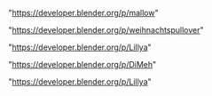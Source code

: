 "https://developer.blender.org/p/mallow"

"https://developer.blender.org/p/weihnachtspullover"

"https://developer.blender.org/p/Lillya"

 
"https://developer.blender.org/p/DiMeh"


"https://developer.blender.org/p/Lillya"


 
